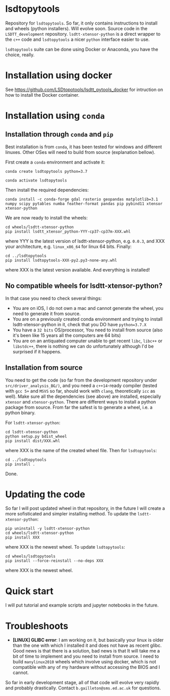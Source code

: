 # lsdtopytools

Repository for `lsdtopytools`. So far, it only contains instructions to install and wheels (python installers). Will evolve soon. Source code in the `LSDTT_development` repository. `lsdtt-xtensor-python` is a direct wrapper to the `c++` code and `lsdtopytools` a nicer `python` interface easier to use. 

`lsdtopytools` suite can be done using Docker or Anaconda, you have the choice, really.

# Installation using docker

See https://github.com/LSDtopotools/lsdtt_pytools_docker for intruction on how to install the Docker container.

# Installation using `conda`

## Installation through `conda` and `pip`

Best installation is from `conda`, it has been tested for windows and different linuxes. Other OSes will need to build from source (explanation bellow).

First create a `conda` environment and activate it:

```
conda create lsdtopytools python=3.7

conda activate lsdtopytools
```

Then install the required dependencies:

```
conda install -c conda-forge gdal rasterio geopandas matplotlib=3.1 numpy scipy pytables numba feather-format pandas pip pybind11 xtensor xtensor-python
```

We are now ready to install the wheels:

```
cd wheels/lsdtt-xtensor-python
pip install lsdtt_xtensor_python-YYY-cp37-cp37m-XXX.whl
```
where YYY is the latest version of lsdtt-xtensor-python, e.g. `0.0.3`, and XXX your architecture, e.g. `linux_x86_64` for linux 64 bits. Finally:

```
cd ../lsdtopytools
pip install lsdtopytools-XXX-py2.py3-none-any.whl
```

where XXX is the latest version available. And everything is installed!

## No compatible wheels for lsdtt-xtensor-python?

In that case you need to check several things:
- You are on iOS, I do not own a mac and cannot generate the wheel, you need to generate it from source.
- You are on a previously created conda environment and trying to install lsdtt-xtensor-python in it, check that you DO have `python=3.7.X`
- You have a `32 bits` OS/processor, You need to install from source (also it's been like 15 years all the computers are 64 bits)
- You are on an antiquated computer unable to get recent `libc`, `libc++` or `libstdc++`, there is nothing we can do unfortunately although I'd be surprised if it happens.

## Installation from source

You need to get the code (so far from the development repository under `src/driver_analysis_BG/)`, and you need a `c++14`-ready compiler (tested with `gcc 5+` and `MSVS` so far, should work with `clang`, theoretically `icc` as well). Make sure all the dependencies (see above) are installed, especially `xtensor` and `xtensor-python`. There are different ways to install a python package from source. From far the safest is to generate a wheel, i.e. a python binary.

For `lsdtt-xtensor-python`:

```
cd lsdtt-xtensor-python
python setup.py bdist_wheel
pip install dist/XXX.whl
```

where XXX is the name of the created wheel file.
Then for `lsdtopytools`:

```
cd ../lsdtopytools
pip install .
```
Done.

# Updating the code

So far I will post updated wheel in that repository, in the future I will create a more sofisticated and simpler installing method. To update the `lsdtt-xtensor-python`:

```
pip uninstall -y lsdtt-xtensor-python
cd wheels/lsdtt-xtensor-python
pip install XXX
```

where XXX is the newest wheel. To update `lsdtopytools`:

```
cd wheels/lsdtopytools
pip install --force-reinstall --no-deps XXX
```
where XXX is the newest wheel.

# Quick start

I will put tutorial and example scripts and jupyter notebooks in the future.

# Troubleshoots

- **[LINUX] GLIBC error**: I am working on it, but basically your linux is older than the one with which I installed it and does not have as recent glibc. Good news is that there is a solution, bad news is that It will take me a bit of time to implement and you need to install from source. I need to build `manylinux2010` wheels which involve using docker, which is not compatible with any of my hardware without accessing the BIOS and I cannot.

So far in early development stage, all of that code will evolve very rapidly and probably drastically. Contact `b.gailleton@sms.ed.ac.uk` for questions.


